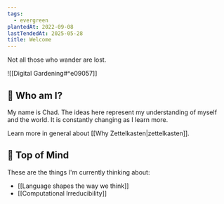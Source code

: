 ```yaml
---
tags:
  - evergreen
plantedAt: 2022-09-08
lastTendedAt: 2025-05-28
title: Welcome
---
```

Not all those who wander are lost.

![[Digital Gardening#^e09057]]

## 👋 Who am I?

My name is Chad. The ideas here represent my understanding of myself and the world. It is constantly changing as I learn more.

Learn more in general about [[Why Zettelkasten|zettelkasten]].

## 🧠 Top of Mind

These are the things I'm currently thinking about:

* [[Language shapes the way we think]]
* [[Computational Irreducibility]]
